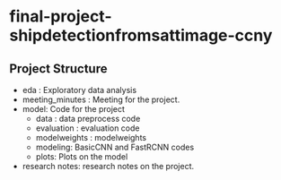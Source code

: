 # final-project-shipdetectionfromsattimage-ccny


## Project Structure
* eda : Exploratory data analysis
* meeting_minutes : Meeting for the project.
* model: Code for the project
  * data : data preprocess code
  * evaluation : evaluation code
  * modelweights : modelweights
  * modeling: BasicCNN and FastRCNN codes
  * plots: Plots on the model
* research notes: research notes on the project.

